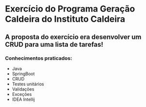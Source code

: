# Exercício do Programa Geração Caldeira do Instituto Caldeira 

## A proposta do exercício era desenvolver um CRUD para uma lista de tarefas! 

### Conhecimentos praticados: 
- Java
- SpringBoot
- CRUD
- Testes unitários
- Validações
- Exceções
- IDEA Intellij
  

